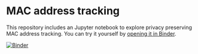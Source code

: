 # MAC address tracking

This repository includes an Jupyter notebook to explore privacy preserving MAC address tracking. You can try it yourself
by [opening it in Binder](https://mybinder.org/v2/gh/sjmurdoch/mactracking/master?filepath=tubemap.ipynb).

[![Binder](https://mybinder.org/badge_logo.svg)](https://mybinder.org/v2/gh/sjmurdoch/mactracking/master?filepath=tubemap.ipynb)
